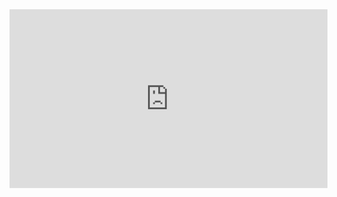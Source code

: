 <iframe width="560" height="315" src="https://www.youtube.com/embed/-BHTD4_PuNQ" title="YouTube video player" frameborder="0" allow="accelerometer; autoplay; clipboard-write; encrypted-media; gyroscope; picture-in-picture; web-share" allowfullscreen></iframe>

